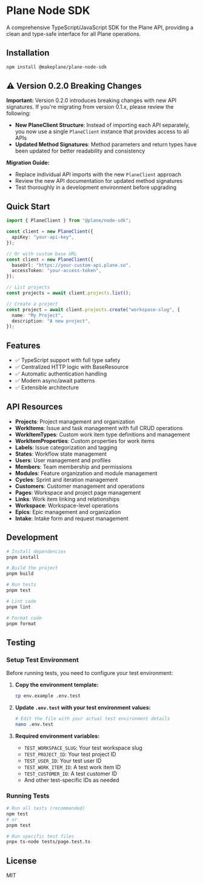 # Plane Node SDK

A comprehensive TypeScript/JavaScript SDK for the Plane API, providing a clean and type-safe interface for all Plane operations.

## Installation

```bash
npm install @makeplane/plane-node-sdk
```

## ⚠️ Version 0.2.0 Breaking Changes

**Important:** Version 0.2.0 introduces breaking changes with new API signatures. If you're migrating from version 0.1.x, please review the following:

- **New PlaneClient Structure**: Instead of importing each API separately, you now use a single `PlaneClient` instance that provides access to all APIs
- **Updated Method Signatures**: Method parameters and return types have been updated for better readability and consistency

**Migration Guide:**

- Replace individual API imports with the new `PlaneClient` approach
- Review the new API documentation for updated method signatures
- Test thoroughly in a development environment before upgrading

## Quick Start

```typescript
import { PlaneClient } from "@plane/node-sdk";

const client = new PlaneClient({
  apiKey: "your-api-key",
});

// Or with custom base URL
const client = new PlaneClient({
  baseUrl: "https://your-custom-api.plane.so",
  accessToken: "your-access-token",
});

// List projects
const projects = await client.projects.list();

// Create a project
const project = await client.projects.create("workspace-slug", {
  name: "My Project",
  description: "A new project",
});
```

## Features

- ✅ TypeScript support with full type safety
- ✅ Centralized HTTP logic with BaseResource
- ✅ Automatic authentication handling
- ✅ Modern async/await patterns
- ✅ Extensible architecture

## API Resources

- **Projects**: Project management and organization
- **WorkItems**: Issue and task management with full CRUD operations
- **WorkItemTypes**: Custom work item type definitions and management
- **WorkItemProperties**: Custom properties for work items
- **Labels**: Issue categorization and tagging
- **States**: Workflow state management
- **Users**: User management and profiles
- **Members**: Team membership and permissions
- **Modules**: Feature organization and module management
- **Cycles**: Sprint and iteration management
- **Customers**: Customer management and operations
- **Pages**: Workspace and project page management
- **Links**: Work item linking and relationships
- **Workspace**: Workspace-level operations
- **Epics**: Epic management and organization
- **Intake**: Intake form and request management

## Development

```bash
# Install dependencies
pnpm install

# Build the project
pnpm build

# Run tests
pnpm test

# Lint code
pnpm lint

# Format code
pnpm format
```

## Testing

### Setup Test Environment

Before running tests, you need to configure your test environment:

1. **Copy the environment template:**

   ```bash
   cp env.example .env.test
   ```

2. **Update `.env.test` with your test environment values:**

   ```bash
   # Edit the file with your actual test environment details
   nano .env.test
   ```

3. **Required environment variables:**
   - `TEST_WORKSPACE_SLUG`: Your test workspace slug
   - `TEST_PROJECT_ID`: Your test project ID
   - `TEST_USER_ID`: Your test user ID
   - `TEST_WORK_ITEM_ID`: A test work item ID
   - `TEST_CUSTOMER_ID`: A test customer ID
   - And other test-specific IDs as needed

### Running Tests

```bash
# Run all tests (recommended)
npm test
# or
pnpm test

# Run specific test files
pnpx ts-node tests/page.test.ts
```

## License

MIT
